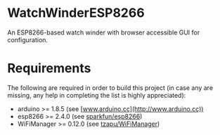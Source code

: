 # WatchWinderESP8266
An ESP8266-based watch winder with browser accessible GUI for configuration.

# Requirements

The following are required in order to build this project (in case any are missing, any help in completing the list is highly appreciated):

* arduino >= 1.8.5 (see [www.arduino.cc](http://www.arduino.cc))
* esp8266 >= 2.4.0 (see [sparkfun/esp8266](https://learn.sparkfun.com/tutorials/esp8266-thing-hookup-guide/installing-the-esp8266-arduino-addon))
* WiFiManager >= 0.12.0 (see [tzapu/WiFiManager](https://github.com/tzapu/WiFiManager))